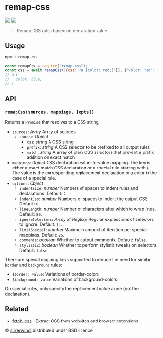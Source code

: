 # remap-css
[![](https://img.shields.io/npm/v/remap-css.svg?style=flat)](https://www.npmjs.org/package/remap-css) [![](https://img.shields.io/npm/dm/remap-css.svg)](https://www.npmjs.org/package/remap-css)
> Remap CSS rules based on declaration value

## Usage

```bash
npm i remap-css
```

```js
const remapCss = require("remap-css");
const css = await remapCss([{css: "a {color: red;}"}], {"color: red": "color: blue"});
// a {
//   color: blue;
// }
```

## API
### `remapCss(sources, mappings, [opts])`

Returns a `Promise` that resolves to a CSS string.

- `sources`: *Array* Array of sources
  - `source`: *Object*
    - `css`: *string* A CSS string
    - `prefix`: *string* A CSS selector to be prefixed to all output rules
    - `match`: *string* A array of plain CSS selectors that prevent a prefix addition on exact match
- `mappings`: *Object* CSS declaration value-to-value mapping. The key is either a exact match CSS declaration or a special rule starting with `$`. The value is the corresponding replacement declaration or a color in the case of a special rule.
- `options`: *Object*
  - `indentSize`: *number* Numbers of spaces to indent rules and declarations. Default: `2`.
  - `indentCss`: *number* Numbers of spaces to indent the output CSS. Default: `0`.
  - `lineLength`: *number* Number of characters after which to wrap lines. Default: `80`.
  - `ignoreSelectors`: *Array* of *RegExp* Regular expressions of selectors to ignore. Default: `[]`.
  - `limitSpecial`: *number* Maximum amount of iteration per special mappings. Default: `25`.
  - `comments`: *boolean* Whether to output comments. Default: `false`.
  - `stylistic`: *boolean* Whether to perform stylistic tweaks on selectors. Default: `false`.

There are special mapping keys supported to reduce the need for similar `border` and `background` rules:

- `$border: value`: Variations of border-colors
- `$background: value` Variations of background-colors

On special rules, only specify the replacement value alone (not the declaration).

## Related

- [fetch-css](https://github.com/silverwind/fetch-css) - Extract CSS from websites and browser extensions

© [silverwind](https://github.com/silverwind), distributed under BSD licence
